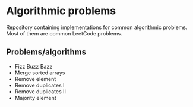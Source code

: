 # Algorithmic problems

Repository containing implementations for common algorithmic problems.  
Most of them are common LeetCode problems.

## Problems/algorithms

- Fizz Buzz Bazz
- Merge sorted arrays
- Remove element
- Remove duplicates I
- Remove duplicates II
- Majority element
